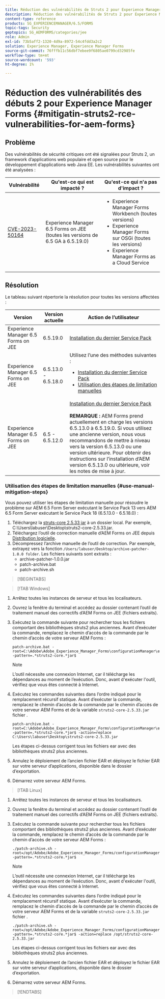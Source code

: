 ```yaml
---
title: Réduction des vulnérabilités de Struts 2 pour Experience Manager Forms on JEE
description: Réduction des vulnérabilités de Struts 2 pour Experience Manager Forms on JEE
content-type: reference
products: SG_EXPERIENCEMANAGER/6.5/FORMS
topic-tags: Security
geptopics: SG_AEMFORMS/categories/jee
role: Admin
exl-id: 73b5aff2-1320-4d9a-8972-54c4fdd3a2c2
solution: Experience Manager, Experience Manager Forms
source-git-commit: 76fffb11c56dbf7ebee9f6805ae0799cd32985fe
workflow-type: tm+mt
source-wordcount: '593'
ht-degree: 1%

---
```


# Réduction des vulnérabilités des débuts 2 pour Experience Manager Forms {#mitigatin-struts2-rce-vulnerabilities-for-aem-forms}

## Problème

Des vulnérabilités de sécurité critiques ont été signalées pour Struts 2, un framework d’applications web populaire et open source pour le développement d’applications web Java EE. Les vulnérabilités suivantes ont été analysées :

| Vulnérabilité | Qu&#39;est-ce qui est impacté ? | Qu&#39;est-ce qui n&#39;a pas d&#39;impact ? |
|---|---|---|
| [CVE-2023-50164](https://cve.mitre.org/cgi-bin/cvename.cgi?name=2023-50164) | Experience Manager 6.5 Forms on JEE (toutes les versions de 6.5 GA à 6.5.19.0) | <ul><li> Experience Manager Forms Workbench (toutes versions)</li> <li> Experience Manager Forms sur OSGi (toutes les versions) </li> <li> Experience Manager Forms as a Cloud Service </li> <ul> |

## Résolution

Le tableau suivant répertorie la résolution pour toutes les versions affectées :

| Version | Version actuelle | Action de l’utilisateur |
|---|---|---|
| Experience Manager 6.5 Forms on JEE | 6.5.19.0 | [Installation du dernier Service Pack](https://experienceleague.adobe.com/docs/experience-manager-65/release-notes/aem-forms-current-service-pack-installation-instructions.html?lang=fr) |
| Experience Manager 6.5 Forms on JEE | 6.5.13.0 - 6.5.18.0 | Utilisez l’une des méthodes suivantes : <ul><li>  <a href="https://experienceleague.adobe.com/docs/experience-manager-65/release-notes/aem-forms-current-service-pack-installation-instructions.html?lang=fr"> Installation du dernier Service Pack </a> </li> <li> <a href ="#use-manual-mitigation-steps"> Utilisation des étapes de limitation manuelles </a> |
| Experience Manager 6.5 Forms on JEE | 6.5 - 6.5.12.0 | [Installation du dernier Service Pack](https://experienceleague.adobe.com/docs/experience-manager-65/release-notes/aem-forms-current-service-pack-installation-instructions.html?lang=fr)  </br> </br> **REMARQUE :** AEM Forms prend actuellement en charge les versions 6.5.13.0 à 6.5.19.0. Si vous utilisez une ancienne version, nous vous recommandons de mettre à niveau vers la version 6.5.13.0 ou une version ultérieure. Pour obtenir des instructions sur l’installation d’AEM version 6.5.13.0 ou ultérieure, voir les notes de mise à jour. |

### Utilisation des étapes de limitation manuelles {#use-manual-mitigation-steps}

Vous pouvez utiliser les étapes de limitation manuelle pour résoudre le problème sur AEM 6.5 Form Server exécutant le Service Pack 13 vers AEM 6.5 Form Server exécutant le Service Pack 18 (6.5.13.0 - 6.5.18.0) :

1. Téléchargez la [struts-core 2.5.33 jar](https://repo1.maven.org/maven2/org/apache/struts/struts2-core/2.5.33/struts2-core-2.5.33.jar) à un dossier local. Par exemple, C:\Users\labuser\Desktop\struts2-core-2.5.33.jar.
1. Téléchargez l’outil de correction manuelle d’AEM Forms on JEE depuis [Distribution logicielle](https://experience.adobe.com/#/downloads/content/software-distribution/en/aem.html?package=/content/software-distribution/en/details.html/content/dam/aem/public/adobe/packages/cq650/servicepack/fd/patch_utility/archive-patcher-1.0.0.zip).
1. Décompressez l’archive manuelle de l’outil de correction. Par exemple, extrayez vers la fonction `/Users/labuser/Desktop/archive-patcher-1.0.0 folder`. Les fichiers suivants sont extraits :
   * archive-patcher-1.0.0.jar
   * patch-archive.bat
   * patch-archive.sh

>[!BEGINTABS]

>[!TAB Windows]

1. Arrêtez toutes les instances de serveur et tous les localisateurs.

1. Ouvrez la fenêtre du terminal et accédez au dossier contenant l’outil de traitement manuel des correctifs d’AEM Forms on JEE (fichiers extraits).

1. Exécutez la commande suivante pour rechercher tous les fichiers comportant des bibliothèques struts2 plus anciennes. Avant d’exécuter la commande, remplacez le chemin d’accès de la commande par le chemin d’accès de votre serveur AEM Forms :


   ```
   patch-archive.bat -root=C:\Adobe\Adobe_Experience_Manager_Forms\configurationManager\export -pattern=.*struts2-core.*jar$
   ```

   >[!NOTE]
   >
   >
   >L’outil nécessite une connexion Internet, car il télécharge les dépendances au moment de l’exécution. Donc, avant d&#39;exécuter l&#39;outil, vérifiez que vous êtes connecté à Internet.

1. Exécutez les commandes suivantes dans l’ordre indiqué pour le remplacement récursif statique. Avant d’exécuter la commande, remplacez le chemin d’accès de la commande par le chemin d’accès de votre serveur AEM Forms et de la variable `struts2-core-2.5.33.jar` fichier .



   ```
   patch-archive.bat -root=C:\Adobe\Adobe_Experience_Manager_Forms\configurationManager\export -pattern=.*struts2-core.*jar$ -action=replace C:\Users\labuser\Desktop\struts2-core-2.5.33.jar
   ```

   Les étapes ci-dessus corrigent tous les fichiers ear avec des bibliothèques struts2 plus anciennes.

1. Annulez le déploiement de l’ancien fichier EAR et déployez le fichier EAR sur votre serveur d’applications, disponible dans le dossier d’exportation.

1. Démarrez votre serveur AEM Forms.

>[!TAB Linux]

1. Arrêtez toutes les instances de serveur et tous les localisateurs.

1. Ouvrez la fenêtre du terminal et accédez au dossier contenant l’outil de traitement manuel des correctifs d’AEM Forms on JEE (fichiers extraits).

1. Exécutez la commande suivante pour rechercher tous les fichiers comportant des bibliothèques struts2 plus anciennes. Avant d’exécuter la commande, remplacez le chemin d’accès de la commande par le chemin d’accès de votre serveur AEM Forms :


   ```
   ./patch-archive.sh -root=/opt/Adobe/Adobe_Experience_Manager_Forms/configurationManager/export/ -pattern=.*struts2-core.*jar$
   ```

   >[!NOTE]
   >
   >
   >L’outil nécessite une connexion Internet, car il télécharge les dépendances au moment de l’exécution. Donc, avant d&#39;exécuter l&#39;outil, vérifiez que vous êtes connecté à Internet.

1. Exécutez les commandes suivantes dans l’ordre indiqué pour le remplacement récursif statique. Avant d’exécuter la commande, remplacez le chemin d’accès de la commande par le chemin d’accès de votre serveur AEM Forms et de la variable `struts2-core-2.5.33.jar` fichier .



   ```
   ./patch-archive.sh -root=/opt/Adobe/Adobe_Experience_Manager_Forms/configurationManager/export/ -pattern=.*struts2-core.*jar$ -action=replace /opt/struts2-core-2.5.33.jar
   ```

   Les étapes ci-dessus corrigent tous les fichiers ear avec des bibliothèques struts2 plus anciennes.

1. Annulez le déploiement de l’ancien fichier EAR et déployez le fichier EAR sur votre serveur d’applications, disponible dans le dossier d’exportation.

1. Démarrez votre serveur AEM Forms.

>[!ENDTABS]




<!-- 
### Manual patching tool 


>[!BEGINTABS]

>[!TAB Windows]

    ```
    
    patch-archive.bat [-root=dir-or-file] [-pattern=regex] [-action=list(default)|delete|replace <replacement-file>]

    ```

* **dir-or-file**: Specifies path of directory containing multiple archives to patch. The default path for AEM Forms on JEE is <>. 
* **regex**: Specifies regular expression identifying a file or an archive entry to patch. It is tested against each file's or archive entry's absolute path. For example, the pattern `.*struts2-core-2.5.30.jar$` search for all the lines that end with the exact string `struts2-core-2.5.30.jar`.
* **list**: Lists the matched files or archive entries. It recursively searches for and reports all instances of the supplied pattern matched in any entry present in any archive file (zip/jar/war/ear) inside the supplied root directory. No changes are made to any file. It is the default action of the tool, when no action is specified.
* **delete**: Deletes the matched files or archive entries. If the matched entity is an archive, deletion happens before traversing it. This prevents any potentially matching entries inside it from being reported.  
* **replace**: Substitutes the matched files or archive entries with the supplied replacement. If the matched entity is an archive, replacement happens before traversing it. This prevents any potentially matching entries inside it from being reported.

>[!TAB macOS]

    ```
    
    patch-archive.sh [-root=dir-or-file] [-pattern=regex] [-action=list(default)|delete|replace <replacement-file>]

    ```

* **dir-or-file**: Specifies path of directory containing multiple archives to patch. The default path for AEM Forms on JEE is <>. 
* **regex**: Specifies regular expression identifying a file or an archive entry to patch. It is tested against each file's or archive entry's absolute path. For example, the pattern `.*struts2-core-2.5.30.jar$` search for all the lines that end with the exact string `struts2-core-2.5.30.jar`.
* **list**: Lists the matched files or archive entries. It recursively searches for and reports all instances of the supplied pattern matched in any entry present in any archive file (zip/jar/war/ear) inside the supplied root directory. No changes are made to any file. It is the default action of the tool, when no action is specified.
* **delete**: Deletes the matched files or archive entries. If the matched entity is an archive, deletion happens before traversing it. This prevents any potentially matching entries inside it from being reported.  
* **replace**: Substitutes the matched files or archive entries with the supplied replacement. If the matched entity is an archive, replacement happens before traversing it. This prevents any potentially matching entries inside it from being reported.  

>[!TAB Linux]

    ```
    
    patch-archive.sh [-root=dir-or-file] [-pattern=regex] [-action=list(default)|delete|replace <replacement-file>]

    ```

* **dir-or-file**: Specifies path of directory containing multiple archives to patch. The default path for AEM Forms on JEE is <>. 
* **regex**: Specifies regular expression identifying a file or an archive entry to patch. It is tested against each file's or archive entry's absolute path. For example, the pattern `.*struts2-core-2.5.30.jar$` search for all the lines that end with the exact string `struts2-core-2.5.30.jar`.
* **list**: Lists the matched files or archive entries. It recursively searches for and reports all instances of the supplied pattern matched in any entry present in any archive file (zip/jar/war/ear) inside the supplied root directory. No changes are made to any file. It is the default action of the tool, when no action is specified.
* **delete**: Deletes the matched files or archive entries. If the matched entity is an archive, deletion happens before traversing it. This prevents any potentially matching entries inside it from being reported.  
* **replace**: Substitutes the matched files or archive entries with the supplied replacement. If the matched entity is an archive, replacement happens before traversing it. This prevents any potentially matching entries inside it from being reported.  



>[!ENDTABS]









-->
